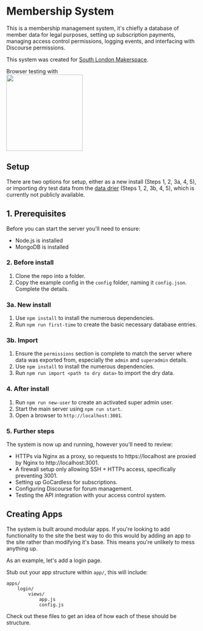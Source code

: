 # Membership System
This is a membership management system, it's chiefly a database of member data for legal purposes, setting up subscription payments, managing access control permissions, logging events, and interfacing with Discourse permissions.

This system was created for [South London Makerspace](http://southlondonmakerspace.org).

Browser testing with<br/>
<a href="https://www.browserstack.com/"><img src="https://user-images.githubusercontent.com/2084823/46341120-52388b00-c62f-11e8-8f41-270915ccc03b.png" width="200" /></a>

## Setup
There are two options for setup, either as a new install (Steps 1, 2, 3a, 4, 5), or importing dry test data from the [data drier](https://github.com/southlondonmakerspace/membership-dryer) (Steps 1, 2, 3b, 4, 5), which is currently not publicly available.

## 1. Prerequisites
Before you can start the server you'll need to ensure:

- Node.js is installed
- MongoDB is installed

### 2. Before install
1. Clone the repo into a folder.
1. Copy the example config in the `config` folder, naming it `config.json`. Complete the details.

### 3a. New install
1. Use `npm install` to install the numerous dependencies.
1. Run `npm run first-time` to create the basic necessary database entries.

### 3b. Import
1. Ensure the `permissions` section is complete to match the server where data was exported from, especially the `admin` and `superadmin` details.
1. Use `npm install` to install the numerous dependencies.
1. Run `npm run import <path to dry data>` to import the dry data.

### 4. After install
1. Run `npm run new-user` to create an activated super admin user.
1. Start the main server using `npm run start`.
1. Open a browser to `http://localhost:3001`.

### 5. Further steps
The system is now up and running, however you'll need to review:
- HTTPs via Nginx as a proxy, so requests to https://localhost are proxied by Nginx to http://localhost:3001.
- A firewall setup only allowing SSH + HTTPs access, specifically preventing 3001.
- Setting up GoCardless for subscriptions.
- Configuring Discourse for forum management.
- Testing the API integration with your access control system.

## Creating Apps
The system is built around modular apps. If you're looking to add functionality to the site the best way to do this would by adding an app to the site rather than modifying it's base. This means you're unlikely to mess anything up.

As an example, let's add a login page.

Stub out your app structure within `app/`, this will include:

	apps/
		login/
			views/
				app.js
				config.js


Check out these files to get an idea of how each of these should be structure.
